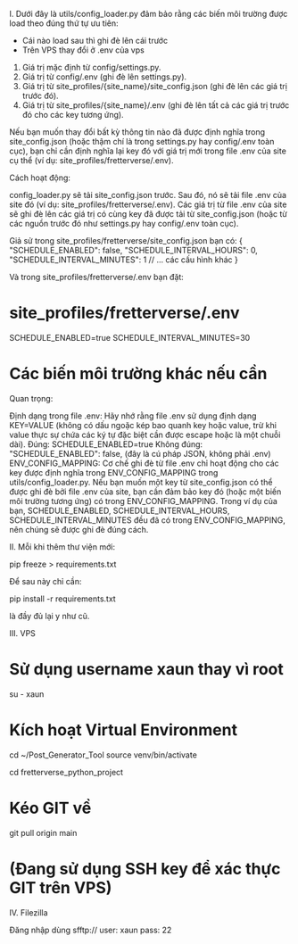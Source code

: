 I. Dưới đây là utils/config_loader.py đảm bảo rằng các biến môi trường được load theo đúng thứ tự ưu tiên:

- Cái nào load sau thì ghi đè lên cái trước
- Trên VPS thay đổi ở .env của vps 

1. Giá trị mặc định từ config/settings.py.
2. Giá trị từ config/.env (ghi đè lên settings.py).
3. Giá trị từ site_profiles/{site_name}/site_config.json (ghi đè lên các giá trị trước đó).
4. Giá trị từ site_profiles/{site_name}/.env (ghi đè lên tất cả các giá trị trước đó cho các key tương ứng).

Nếu bạn muốn thay đổi bất kỳ thông tin nào đã được định nghĩa trong site_config.json (hoặc thậm chí là trong settings.py hay config/.env toàn cục), bạn chỉ cần định nghĩa lại key đó với giá trị mới trong file .env của site cụ thể (ví dụ: site_profiles/fretterverse/.env).

Cách hoạt động:

config_loader.py sẽ tải site_config.json trước.
Sau đó, nó sẽ tải file .env của site đó (ví dụ: site_profiles/fretterverse/.env).
Các giá trị từ file .env của site sẽ ghi đè lên các giá trị có cùng key đã được tải từ site_config.json (hoặc từ các nguồn trước đó như settings.py hay config/.env toàn cục).

Giả sử trong site_profiles/fretterverse/site_config.json bạn có:
{
    "SCHEDULE_ENABLED": false,
    "SCHEDULE_INTERVAL_HOURS": 0,
    "SCHEDULE_INTERVAL_MINUTES": 1
    // ... các cấu hình khác
}

Và trong site_profiles/fretterverse/.env bạn đặt:

# site_profiles/fretterverse/.env
SCHEDULE_ENABLED=true
SCHEDULE_INTERVAL_MINUTES=30
# Các biến môi trường khác nếu cần

Quan trọng:

Định dạng trong file .env: Hãy nhớ rằng file .env sử dụng định dạng KEY=VALUE (không có dấu ngoặc kép bao quanh key hoặc value, trừ khi value thực sự chứa các ký tự đặc biệt cần được escape hoặc là một chuỗi dài).
Đúng: SCHEDULE_ENABLED=true
Không đúng: "SCHEDULE_ENABLED": false, (đây là cú pháp JSON, không phải .env)
ENV_CONFIG_MAPPING: Cơ chế ghi đè từ file .env chỉ hoạt động cho các key được định nghĩa trong ENV_CONFIG_MAPPING trong utils/config_loader.py. Nếu bạn muốn một key từ site_config.json có thể được ghi đè bởi file .env của site, bạn cần đảm bảo key đó (hoặc một biến môi trường tương ứng) có trong ENV_CONFIG_MAPPING.
Trong ví dụ của bạn, SCHEDULE_ENABLED, SCHEDULE_INTERVAL_HOURS, SCHEDULE_INTERVAL_MINUTES đều đã có trong ENV_CONFIG_MAPPING, nên chúng sẽ được ghi đè đúng cách.

II. Mỗi khi thêm thư viện mới:

pip freeze > requirements.txt

Để sau này chỉ cần:

pip install -r requirements.txt

là đầy đủ lại y như cũ.

III. VPS
# Sử dụng username xaun thay vì root
su - xaun

# Kích hoạt Virtual Environment
cd ~/Post_Generator_Tool
source venv/bin/activate

cd fretterverse_python_project


# Kéo GIT về
git pull origin main

# (Đang sử dụng SSH key để xác thực GIT trên VPS)

IV. Filezilla

Đăng nhập dùng 
sfftp://
user: xaun
pass: 
22
